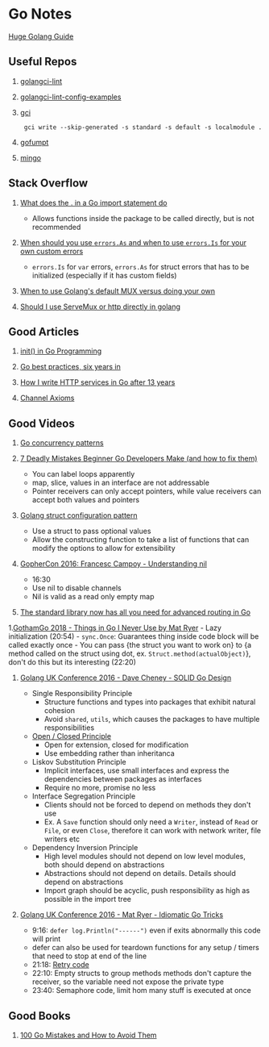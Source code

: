 # Go Notes

[Huge Golang Guide](https://docs.google.com/document/d/1Zb9GCWPKeEJ4Dyn2TkT-O3wJ8AFc-IMxZzTugNCjr-8/edit?pli=1)

## Useful Repos

1. [golangci-lint](https://github.com/golangci/golangci-lint)
1. [golangci-lint-config-examples](https://github.com/ccoVeille/golangci-lint-config-examples)
1. [gci](https://github.com/daixiang0/gci)

        gci write --skip-generated -s standard -s default -s localmodule .

1. [gofumpt](https://github.com/mvdan/gofumpt)
1. [mingo](https://github.com/bobg/mingo.git)

## Stack Overflow

1. [What does the . in a Go import statement do](https://stackoverflow.com/a/6478990)
    - Allows functions inside the package to be called directly, but is not recommended

1. [When should you use `errors.As` and when to use `errors.Is` for your own custom errors](https://stackoverflow.com/a/76918940)
    - `errors.Is` for `var` errors, `errors.As` for struct errors that has to be initialized (especially if it has custom fields)

1. [When to use Golang's default MUX versus doing your own](https://stackoverflow.com/a/30063908) 

1. [Should I use ServeMux or http directly in golang](https://stackoverflow.com/q/36248946)

## Good Articles

1. [init() in Go Programming](https://david-yappeter.medium.com/init-in-go-programming-31e2c2bc2371)

1. [Go best practices, six years in](https://peter.bourgon.org/go-best-practices-2016/)

1. [How I write HTTP services in Go after 13 years](https://grafana.com/blog/2024/02/09/how-i-write-http-services-in-go-after-13-years/)

1. [Channel Axioms](https://dave.cheney.net/2014/03/19/channel-axioms)

## Good Videos

1. [Go concurrency patterns](https://youtu.be/f6kdp27TYZs?si=DqVBjbLDGg31j8XK)

1. [7 Deadly Mistakes Beginner Go Developers Make (and how to fix them)](https://www.youtube.com/watch?v=biGr232TBwc)
    - You can label loops apparently
    - map, slice, values in an interface are not addressable
    - Pointer receivers can only accept pointers, while value receivers can accept both values and pointers

1. [Golang struct configuration pattern](https://www.youtube.com/watch?v=MDy7JQN5MN4)
    - Use a struct to pass optional values
    - Allow the constructing function to take a list of functions that can modify the options to allow for extensibility

1. [GopherCon 2016: Francesc Campoy - Understanding nil](https://www.youtube.com/watch?v=ynoY2xz-F8s)
    - 16:30
    - Use nil to disable channels
    - Nil is valid as a read only empty map

1. [The standard library now has all you need for advanced routing in Go](https://www.youtube.com/watch?v=H7tbjKFSg58)

1.[GothamGo 2018 - Things in Go I Never Use by Mat Ryer](https://www.youtube.com/watch?v=5DVV36uqQ4E)
    - Lazy initialization (20:54)
        - ```sync.Once```: Guarantees thing inside code block will be called exactly once
    - You can pass {the struct you want to work on} to {a method called on the struct using dot, ex. ```Struct.method(actualObject)```}, don't do this but its interesting (22:20)

1. [Golang UK Conference 2016 - Dave Cheney - SOLID Go Design](https://www.youtube.com/watch?v=zzAdEt3xZ1M)
    - Single Responsibility Principle
        - Structure functions and types into packages that exhibit natural cohesion
        - Avoid `shared`, `utils`, which causes the packages to have multiple responsibilities
    - [Open / Closed Principle](https://www.freecodecamp.org/news/open-closed-principle-solid-architecture-concept-explained/)
        - Open for extension, closed for modification
        - Use embedding rather than inheritanca
    - Liskov Substitution Principle
        - Implicit interfaces, use small interfaces and express the dependencies between packages as interfaces
        - Require no more, promise no less
    - Interface Segregation Principle
        - Clients should not be forced to depend on methods they don't use
        - Ex. A `Save` function should only need a `Writer`, instead of `Read` or `File`, or even `Close`, therefore it can work with network writer, file writers etc
    - Dependency Inversion Principle
        - High level modules should not depend on low level modules, both should depend on abstractions
        - Abstractions should not depend on details. Details should depend on abstractions
        - Import graph should be acyclic, push responsibility as high as possible in the import tree

1. [Golang UK Conference 2016 - Mat Ryer - Idiomatic Go Tricks](https://www.youtube.com/watch?v=yeetIgNeIkc)
    - 9:16: ```defer log.Println("------")``` even if exits abnormally this code will print
    - defer can also be used for teardown functions for any setup / timers that need to stop at end of the line
    - 21:18: [Retry code](https://github.com/matryer/try/blob/master/try.go)
    - 22:10: Empty structs to group methods methods don't capture the receiver, so the variable need not expose the private type
    - 23:40: Semaphore code, limit hom many stuff is executed at once

## Good Books

1. [100 Go Mistakes and How to Avoid Them](https://100go.co/)
